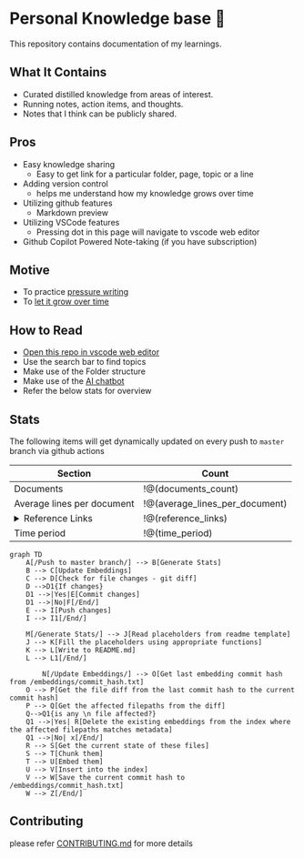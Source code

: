 # Personal Knowledge base 🧠
This repository contains documentation of my learnings.

## What It Contains
- Curated distilled knowledge from areas of interest.
- Running notes, action items, and thoughts.
- Notes that I think can be publicly shared.

## Pros
- Easy knowledge sharing
    - Easy to get link for a particular folder, page, topic or a line
- Adding version control
    - helps me understand how my knowledge grows over time
- Utilizing github features
    - Markdown preview
- Utilizing VSCode features
    - Pressing dot in this page will navigate to vscode web editor
- Github Copilot Powered Note-taking (if you have subscription)

## Motive
- To practice [pressure writing](https://www.youtube.com/shorts/o8sBS0th8xQ)
- To [let it grow over time](https://youtu.be/DMlgzTUT5E0?si=Po-O2G2vAEvfi1YU)

## How to Read
- [Open this repo in vscode web editor](https://github.dev/vignesh14052002/KnowledgeBase)
- Use the search bar to find topics
- Make use of the Folder structure
- Make use of the [AI chatbot](./chatbot/README.md)
- Refer the below stats for overview

## Stats
The following items will get dynamically updated on every push to `master` branch via github actions

<table>
    <thead>
        <tr>
            <th>Section</th>
            <th>Count</th>
        </tr>
    </thead>
    <tbody>
        <tr>
            <td>Documents</td>
            <td>!@(documents_count)</td>
        </tr>
        <tr>
            <td>Average lines per document</td>
            <td>!@(average_lines_per_document)</td>
        </tr>
        <tr>
            <td><details>
                    <summary>Reference Links</summary>
                    !@(top_reference_sites_table)</details>
            </td>
            <td>!@(reference_links)</td>
        </tr>
        <tr>
            <td>Time period</td>
            <td>!@(time_period)</td>
        </tr>
    </tbody>
</table>

```mermaid
graph TD
    A[/Push to master branch/] --> B[Generate Stats]
    B --> C[Update Embeddings]
    C --> D[Check for file changes - git diff]
    D -->D1{If changes}
    D1 -->|Yes|E[Commit changes]
    D1 -->|No|F[/End/]
    E --> I[Push changes]
    I --> I1[/End/]
    
    M[/Generate Stats/] --> J[Read placeholders from readme template]
    J --> K[Fill the placeholders using appropriate functions]
    K --> L[Write to README.md]
    L --> L1[/End/]

        N[/Update Embeddings/] --> O[Get last embedding commit hash from /embeddings/commit_hash.txt]
    O --> P[Get the file diff from the last commit hash to the current commit hash]
    P --> Q[Get the affected filepaths from the diff]
    Q-->Q1{is any \n file affected?}
    Q1 -->|Yes| R[Delete the existing embeddings from the index where the affected filepaths matches metadata]
    Q1 -->|No| x[/End/]
    R --> S[Get the current state of these files]
    S --> T[Chunk them]
    T --> U[Embed them]
    U --> V[Insert into the index]
    V --> W[Save the current commit hash to /embeddings/commit_hash.txt]
    W --> Z[/End/]
```

## Contributing
please refer [CONTRIBUTING.md](./CONTRIBUTING.md) for more details